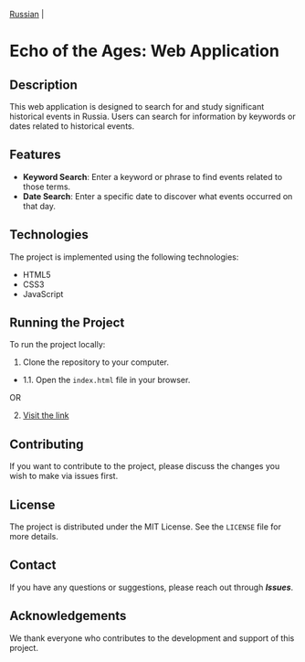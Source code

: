 [Russian](README.md)  |


# Echo of the Ages: Web Application

## Description

This web application is designed to search for and study significant historical events in Russia. Users can search for information by keywords or dates related to historical events.

## Features

- **Keyword Search**: Enter a keyword or phrase to find events related to those terms.
- **Date Search**: Enter a specific date to discover what events occurred on that day.

## Technologies

The project is implemented using the following technologies:

- HTML5
- CSS3
- JavaScript

## Running the Project

To run the project locally:

1. Clone the repository to your computer.

- 1.1. Open the `index.html` file in your browser.

OR

2. [Visit the link](https://gaminghackintosh.github.io/HistoryApp-Web-Version/)

## Contributing

If you want to contribute to the project, please discuss the changes you wish to make via issues first.

## License

The project is distributed under the MIT License. See the `LICENSE` file for more details.

## Contact

If you have any questions or suggestions, please reach out through ***Issues***.

## Acknowledgements

We thank everyone who contributes to the development and support of this project.